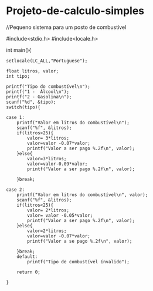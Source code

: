 # Projeto-de-calculo-simples
//Pequeno sistema para um posto de combustível

#include<stdio.h>
#include<locale.h>
 
int main(){
	
	setlocale(LC_ALL,"Portuguese");
	
	float litros, valor;
	int tipo;
	
	printf("Tipo do combustível\n");
	printf("1 -  Àlcool\n");
	printf("2 - Gasolina\n");
	scanf("%d", &tipo);
	switch(tipo){
		
	case 1:
		printf("Valor em litros do combustível\n");
		scanf("%f", &litros);
		if(litros>25){
			valor= 3*litros;
			valor=valor -0.07*valor;
			printf("Valor a ser pago %.2f\n", valor);
		}else{
			valor=3*litros;
			valor=valor-0.09*valor;
			printf("Valor a ser pago %.2f\n", valor);
			
		}break;
		
	case 2:
		printf("Valor em litros do combustível\n", valor);
		scanf("%f", &litros);
	    if(litros<25){
	    	valor= 2*litros;
	    	valor= valor -0.05*valor;
	    	printf("Valor a ser pago %.2f\n", valor);
		}else{
			valor=2*litros;
			valor=valor -0.07*valor;
			printf("Valor a se pago %.2f\n", valor);
			
		}break;
		default:
			printf("Tipo de combustível ínvalido");
			
		return 0;	
		
	}
	   
	
